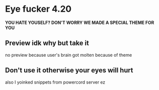 # Eye fucker 4.20
**YOU HATE YOUSELF? DON'T WORRY WE MADE A SPECIAL THEME FOR YOU**
## Preview idk why but take it
no preview because user's brain got molten because of theme
## Don't use it otherwise your eyes will hurt
also I yoinked snippets from powercord server ez
